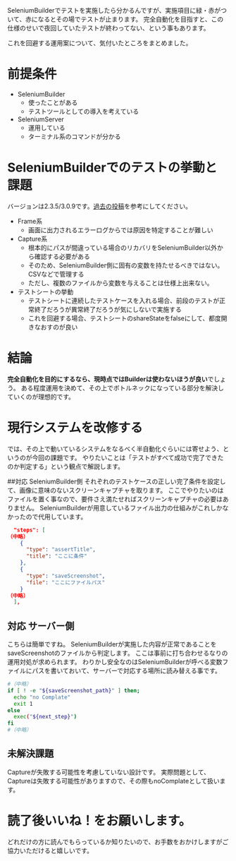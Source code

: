 SeleniumBuilderでテストを実施したら分かるんですが、実施項目に緑・赤がついて、赤になるとその場でテストが止まります。
完全自動化を目指すと、この仕様のせいで夜回していたテストが終わってない、という事もあります。

これを回避する運用案について、気付いたところをまとめました。

# 前提条件
- SeleniumBuilder
    - 使ったことがある
    - テストツールとしての導入を考えている
- SeleniumServer
    - 運用している
    - ターミナル系のコマンドが分かる

# SeleniumBuilderでのテストの挙動と課題
バージョンは2.3.5/3.0.9です。[過去の投稿](http://qiita.com/nomurasan)を参考にしてください。

- Frame系
  - 画面に出力されるエラーログからでは原因を特定することが難しい
- Capture系
  - 根本的にパスが間違っている場合のリカバリをSeleniumBuilder以外から確認する必要がある
  - そのため、SeleniumBuilder側に固有の変数を持たせるべきではない。CSVなどで管理する
  - ただし、複数のファイルから変数を与えることは仕様上出来ない。
- テストシートの挙動
  - テストシートに連続したテストケースを入れる場合、前段のテストが正常終了だろうが異常終了だろうが気にしないで実施する
  - これを回避する場合、テストシートのshareStateをfalseにして、都度開きなおすのが良い

# 結論
**完全自動化を目的にするなら、現時点ではBuilderは使わないほうが良い**でしょう。
ある程度運用を決めて、その上でボトルネックになっている部分を解決していくのが理想的です。

# 現行システムを改修する
では、その上で動いているシステムをなるべく半自動化ぐらいには寄せよう、というのが今回の課題です。
やりたいことは「テストがすべて成功で完了できたのか判定する」という観点で解説します。

##対応 SeleniumBuilder側
それぞれのテストケースの正しい完了条件を設定して、画像に意味のないスクリーンキャプチャを取ります。
ここでやりたいのはファイルを置く事なので、要件さえ満たせればスクリーンキャプチャの必要はありません。
SeleniumBuilderが用意しているファイル出力の仕組みがこれしかなかったので代用しています。

```json:putComplate.json
  "steps": [
（中略）
    {
      "type": "assertTitle",
      "title": "ここに条件"
    },
    {
      "type": "saveScreenshot",
      "file": "ここにファイルパス"
    }
（中略）
  ],

```

## 対応 サーバー側
こちらは簡単ですね。
SeleniumBuilderが実施した内容が正常であることをsaveScreenshotのファイルから判定します。
ここは事前に打ち合わせるなりの運用対処が求められます。
わりかし安全なのはSeleniumBuilderが呼べる変数ファイルにパスを書いておいて、サーバーで対応する場所に読み替える事です。

```shell-session:checkComplate.sh
#（中略）
if [ ! -e "${saveScreenshot_path}" ] then;
  echo "no Complate"
  exit 1
else
  exec("${next_step}")
fi
#（中略）
```

## 未解決課題
Captureが失敗する可能性を考慮していない設計です。
実際問題として、Captureは失敗する可能性がありますので、その際もnoComplateとして扱います。

# 読了後いいね！をお願いします。
どれだけの方に読んでもらっているか知りたいので、お手数をおかけしますがご協力いただけると嬉しいです。
